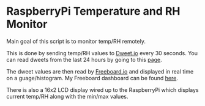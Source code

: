 # RaspberryPi Temperature and RH Monitor

Main goal of this script is to monitor temp/RH remotely. 

This is done by sending temp/RH values to [Dweet.io](http://dweet.io) every 30 seconds. You can read dweets from the last 24 hours by going to this [page](https://dweet.io/get/dweets/for/TempMonitor). 

The dweet values are then read by [Freeboard.io](http://freeboard.io) and displayed in real time on a guage/histogram. My Freeboard dashboard can be found [here](https://freeboard.io/board/OM6K4R).

There is also a 16x2 LCD display wired up to the RaspberryPi which displays current temp/RH along with the min/max values. 
